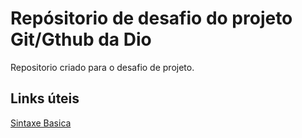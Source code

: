 # Repósitorio de desafio do projeto Git/Gthub da Dio
Repositorio criado para o desafio de projeto.

## Links úteis

[Sintaxe Basica](https://www.markdownguide.org/basic-syntax/)

